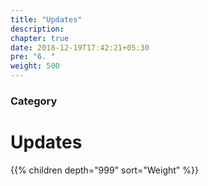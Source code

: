 ```yaml
---
title: "Updates"
description:
chapter: true
date: 2018-12-19T17:42:21+05:30
pre: "6. "
weight: 500
---
```


### Category

# Updates

{{% children depth="999" sort="Weight" %}}